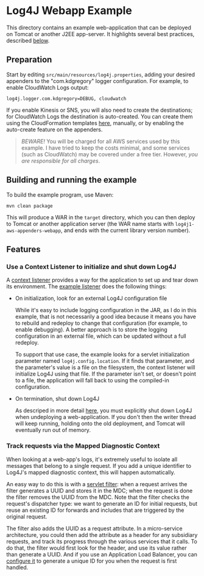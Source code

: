 # Log4J Webapp Example

This directory contains an example web-application that can be deployed on Tomcat or another
J2EE app-server. It highlights several best practices, described [below](#features).


## Preparation

Start by editing `src/main/resources/log4j.properties`, adding your desired appenders to the
"com.kdgregory" logger configuration. For example, to enable CloudWatch Logs output:

```
log4j.logger.com.kdgregory=DEBUG, cloudwatch
```

If you enable Kinesis or SNS, you will also need to create the destinations; for CloudWatch
Logs the destination is auto-created. You can create them using the CloudFormation templates
[here](../cloudformation), manually, or by enabling the auto-create feature on the appenders.

> *BEWARE!* You will be charged for all AWS services used by this example. I have tried to keep
  the costs minimal, and some services (such as CloudWatch) may be covered under a free tier.
  However, *you are responsible for all charges*.


## Building and running the example

To build the example program, use Maven:

    mvn clean package

This will produce a WAR in the `target` directory, which you can then deploy to Tomcat or
another application server (the WAR name starts with `log4j1-aws-appenders-webapp`, and
ends with the current library version number).


## Features

### Use a Context Listener to initialize and shut down Log4J

A [context listener](https://docs.oracle.com/javaee/6/api/javax/servlet/ServletContextListener.html)
provides a way for the application to set up and tear down its environment. The 
[example listener](src/main/java/com/kdgregory/log4j/aws/example/ExampleContextListener.java)
does the following things:

* On initialization, look for an external Log4J configuration file  

  While it's easy to include logging configuration in the JAR, as I do in this example,
  that is not necessarily a good idea because it means you have to rebuild and redeploy
  to change that configuration (for example, to enable debugging). A better approach is
  to store the logging configuration in an external file, which can be updated without
  a full redeploy.

  To support that use case, the example looks for a servlet initialization parameter
  named `log4j.config.location`. If it finds that parameter, and the parameter's value
  is a file on the filesystem, the context listener will initialize Log4J using that
  file. If the parameter isn't set, or doesn't point to a file, the application will
  fall back to using the compiled-in configuration.

* On termination, shut down Log4J

  As descriped in more detail [here](../../docs/tomcat.md), you must explicitly shut
  down Log4J when undeploying a web-application. If you don't then the writer thread
  will keep running, holding onto the old deployment, and Tomcat will eventually run
  out of memory.


### Track requests via the Mapped Diagnostic Context

When looking at a web-app's logs, it's extremely useful to isolate all messages that belong to
a single request. If you add a unique identifier to Log4J's mapped diagnostic context, this
will happen automatically.

An easy way to do this is with a [servlet filter](src/main/java/com/kdgregory/log4j/aws/example/RequestIdFilter.java):
when a request arrives the filter generates a UUID and stores it in the MDC; when the request
is done the filter removes the UUID from the MDC. Note that the filter checks the request's
dispatcher type: we want to generate an ID for initial requests, but reuse an existing ID
for forwards and includes that are triggered by the original request.

The filter also adds the UUID as a request attribute. In a micro-service architecture, you could
then add the attribute as a header for any subsidiary requests, and track its progress through
the various services that it calls. To do that, the filter would first look for the header, and
use its value rather than generate a UUID. And if you use an Application Load Balancer, you can
[configure it](https://docs.aws.amazon.com/elasticloadbalancing/latest/application/load-balancer-request-tracing.html)
to generate a unique ID for you when the request is first handled.
